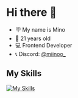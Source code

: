 # Hi there 👋
- 🪧 My name is Mino
- 🔞 21 years old
- 💻 Frontend Developer
- 📞 Discord: [@miinoo_](https://discord.gg/BrH5UhXVR5)

## My Skills
[![My Skills](https://skillicons.dev/icons?i=vue,js,ts,nodejs,html,css,lua,py,java,ai,php,blender,cpp,discord,idea)](https://miinoo.dev)
